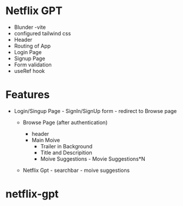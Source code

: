 # Netflix GPT
  - Blunder -vite
  - configured tailwind css
  - Header
  - Routing of App
  - Login Page
  - Signup Page
  - Form validation
  - useRef hook
  

# Features
- Login/Singup Page
      - SignIn/SignUp form
      - redirect to Browse page
  - Browse Page (after authentication)
     - header 
     - Main Moive
         - Trailer in Background
         - Title and Descripition 
         - Moive Suggestions
                - Movie Suggestions*N
  
  - Netflix Gpt
        - searchbar
        - moive suggestions

# netflix-gpt
